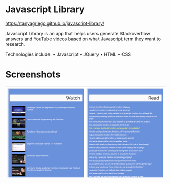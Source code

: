 # Javascript Library 

https://tanyagriego.github.io/javascript-library/

Javascript Library is an app that helps users generate Stackoverflow answers and YouTube videos based on what Javascript term they want to research.

Technologies include:
• Javascript
• JQuery
• HTML
• CSS

# Screenshots
![](images/Results-screen.png)
